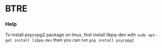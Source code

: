 # BTRE 



### Help

To install psycopg2 package on linux, first install libpq-dev with ` sudo apt-get install libpq-dev
` then you can run `pip install psycopg2`